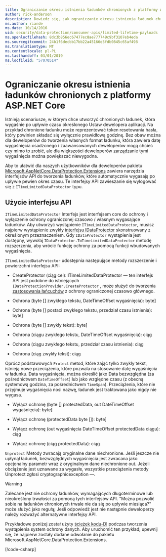 ```yaml
---
title: Ograniczanie okresu istnienia ładunków chronionych z platformy ASP.NET Core
author: rick-anderson
description: Dowiedz się, jak ograniczanie okresu istnienia ładunek chronionych za pomocą interfejsów API do ochrony danych usługi ASP.NET Core.
ms.author: riande
ms.date: 10/14/2016
uid: security/data-protection/consumer-apis/limited-lifetime-payloads
ms.openlocfilehash: 8dc3b856ec67477ec8ae777749c9bf3107eb4eda
ms.sourcegitcommit: 24b1f6decbb17bb22a45166e5fdb0845c65af498
ms.translationtype: MT
ms.contentlocale: pl-PL
ms.lasthandoff: 03/01/2019
ms.locfileid: "57070514"
---
```

# <a name="limit-the-lifetime-of-protected-payloads-in-aspnet-core"></a>Ograniczanie okresu istnienia ładunków chronionych z platformy ASP.NET Core

Istnieją scenariusze, w którym chce utworzyć chronionych ładunek, która wygaśnie po upływie czasu określonego Ustaw dewelopera aplikacji. Na przykład chronione ładunku może reprezentować token resetowania hasła, który powinien składać się wyłącznie prawidłową godzinę. Bez obaw można dla deweloperów do tworzenia własnych format ładunku, która zawiera datę wygaśnięcia osadzonego i zaawansowanych deweloperów mogą chcieć czy mimo to zrobić, ale dla większości deweloperów zarządzanie tymi wygaśnięcia można powiększać niewygodna.

Aby to ułatwić dla naszych użytkowników dla deweloperów pakietu [Microsoft.AspNetCore.DataProtection.Extensions](https://www.nuget.org/packages/Microsoft.AspNetCore.DataProtection.Extensions/) zawiera narzędzia interfejsów API do tworzenia ładunków, które automatycznie wygasają po upływie pewien okres czasu. Te interfejsy API zawieszanie się wylogować się z `ITimeLimitedDataProtector` typu.

## <a name="api-usage"></a>Użycie interfejsu API

`ITimeLimitedDataProtector` Interfejs jest interfejsem core do ochrony i wyłączenie ochrony ograniczonej czasowo / własnym wygasające ładunków. Aby utworzyć wystąpienie `ITimeLimitedDataProtector`, musisz najpierw wystąpienie zwykły [interfejsu IDataProtector](xref:security/data-protection/consumer-apis/overview) skonstruowany z określonym przeznaczeniem. Gdy `IDataProtector` wystąpienia jest dostępny, wywołaj `IDataProtector.ToTimeLimitedDataProtector` metodę rozszerzenia, aby wrócić funkcję ochrony za pomocą funkcji wbudowanych wygaśnięcia.

`ITimeLimitedDataProtector` udostępnia następujące metody rozszerzenie i powierzchni interfejsu API:

* CreateProtector (ciąg cel): ITimeLimitedDataProtector — ten interfejs API jest podobne do istniejących `IDataProtectionProvider.CreateProtector` , może służyć do tworzenia [zastosowania łańcuchów](xref:security/data-protection/consumer-apis/purpose-strings) z ochrony ograniczonej czasowo głównego.

* Ochrona (byte [] zwykłego tekstu, DateTimeOffset wygaśnięcia): byte]

* Ochrona (byte [] postaci zwykłego tekstu, przedział czasu istnienia): byte]

* Ochrona (byte [] zwykły tekst): byte]

* Ochrona (ciągu zwykłego tekstu, DateTimeOffset wygaśnięcia): ciąg

* Ochrona (ciągu zwykłego tekstu, przedział czasu istnienia): ciąg

* Ochrona (ciąg zwykły tekst): ciąg

Oprócz podstawowych `Protect` metod, które zająć tylko zwykły tekst, istnieją nowe przeciążenia, które pozwala na stosowanie datę wygaśnięcia w ładunku. Data wygaśnięcia, można określić jako Data bezwzględna (za pośrednictwem `DateTimeOffset`) lub jako względne czasu (z obecną systemową godzina, za pośrednictwem `TimeSpan`). Przeciążenia, które nie przyjmuje wygaśnięcia nosi nazwę, ładunek jest traktowana jako nigdy nie wygasa.

* Wyłącz ochronę (byte [] protectedData, out DateTimeOffset wygaśnięcia): byte]

* Wyłącz ochronę (protectedData byte []): byte]

* Wyłącz ochronę (out wygaśnięcia DateTimeOffset protectedData ciągu): ciąg

* Wyłącz ochronę (ciąg protectedData): ciąg

`Unprotect` Metody zwracają oryginalne dane niechronione. Jeśli jeszcze nie upłynął ładunek, bezwzględnych wygaśnięcia jest zwracana jako opcjonalny parametr wraz z oryginalnym dane niechronione out. Jeżeli obciążenie jest uznawane za wygasłe, wszystkie przeciążenia metody Unprotect zgłosi cryptographicexception —.

>[!WARNING]
> Zalecane jest nie ochrony ładunków, wymagających długoterminowe lub nieokreślony trwałości za pomocą tych interfejsów API. "Można pozwolić sobie na ładunków chronionych trwale nie da się po upływie miesiąca?" może służyć jako regułą; Jeśli odpowiedź jest nie następnie deweloperzy należy rozważyć alternatywne interfejsy API.

Przykładowe poniżej został użyty [ścieżek kodu-DI](xref:security/data-protection/configuration/non-di-scenarios) podczas tworzenia wystąpienia system ochrony danych. Aby uruchomić ten przykład, upewnij się, że najpierw zostały dodane odwołanie do pakietu Microsoft.AspNetCore.DataProtection.Extensions.

[!code-csharp[](limited-lifetime-payloads/samples/limitedlifetimepayloads.cs)]
